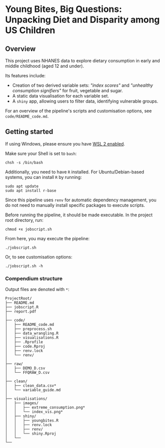 # Young Bites, Big Questions: Unpacking Diet and Disparity among US Children

## Overview
This project uses NHANES data to explore dietary consumption in early and middle childhood (aged 12 and under).

Its features include:
* Creation of two derived variable sets: _"index scores"_ and _"unhealthy consumption signifiers"_ for fruit, vegetable and sugar.
* A static data visualisation for each variable set.
* A `shiny` app, allowing users to filter data, identifying vulnerable groups.

For an overview of the pipeline's scripts and customisation options, see `code/README_code.md`.


## Getting started

If using Windows, please ensure you have [WSL 2 enabled](https://learn.microsoft.com/en-us/windows/wsl/install). 

Make sure your Shell is set to `bash`:
```
chsh -s /bin/bash
```

Additionally, you need to have `R` installed. For Ubuntu/Debian-based systems, you can install `R` by running:
```
sudo apt update
sudo apt install r-base
```
Since this pipeline uses `renv` for automatic dependency management, you do not need to manually install specific packages to execute scripts. 

Before running the pipeline, it should be made executable. In the project root directory, run:
```
chmod +x jobscript.sh
```
From here, you may execute the pipeline:
```
./jobscript.sh
```
Or, to see customisation options:
```
./jobscript.sh -h
```

### Compendium structure

Output files are denoted with `*`:

```
ProjectRoot/
├── README.md
├── jobscript.R
├── report.pdf
│
├── code/
│   ├── README_code.md
│   ├── preprocess.sh
│   ├── data_wrangling.R
│   ├── visualisations.R
│   ├── .Rprofile
│   ├── code.Rproj
│   ├── renv.lock
│   └── renv/
│
├── raw/
│   ├── DEMO_D.csv
│   └── FFQRAW_D.csv
│
├── clean/
│   ├── clean_data.csv*
│   └── variable_guide.md
│
├── visualisations/
│   ├── images/
│   │   ├── extreme_consumption.png*
│   │   └── index_vis.png*
│   ├── shiny/
│   │   ├── youngbites.R
│   │   ├── renv.lock
│   │   ├── renv/
│   │   └── shiny.Rproj
│   └── 
└── 